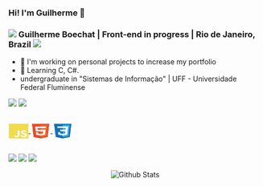 ### Hi! I'm Guilherme 👋
<h3> <img src="https://media.giphy.com/media/WUlplcMpOCEmTGBtBW/giphy.gif" width="30"> Guilherme Boechat | Front-end in progress | Rio de Janeiro, Brazil <img src="https://media.giphy.com/media/WUlplcMpOCEmTGBtBW/giphy.gif" width="30"> </h3>

- 🔨 I'm working on personal projects to increase my portfolio
- 🌱 Learning C, C#.
- undergraduate in "Sistemas de Informação" | UFF - Universidade Federal Fluminense

<p align=''>
  <a href="#"><img src="https://github-readme-stats.vercel.app/api?username=guilhermeboechat&show_icons=false&count_private=true&theme=dark" width="350"></a>
  <a href="#"><img src="https://github-readme-stats.vercel.app/api/top-langs/?username=guilhermeboechat&layout=compact&theme=dark"</a>
</p>

<div style="display: inline_block"><br>
  <img align="center" alt="Js" height="30" width="40" src="https://raw.githubusercontent.com/devicons/devicon/master/icons/javascript/javascript-plain.svg">
  <img align="center" alt="HTML" height="30" width="40" src="https://raw.githubusercontent.com/devicons/devicon/master/icons/html5/html5-original.svg">
  <img align="center" alt="CSS" height="30" width="40" src="https://raw.githubusercontent.com/devicons/devicon/master/icons/css3/css3-original.svg">
</div>
  
  ##
 
<div> 
  <a href="https://instagram.com/guilhermeboechat_" target="_blank"><img src="https://img.shields.io/badge/-Instagram-%23E4405F?style=for-the-badge&logo=instagram&logoColor=white" target="_blank"></a>
  <a href = "mailto:guilhermeboechatdf@hotmail.com"><img src="https://img.shields.io/badge/-Gmail-%23333?style=for-the-badge&logo=gmail&logoColor=white" target="_blank"></a>
  <a href="https://www.linkedin.com/in/guilherme-boechat-11a469243/" target="_blank"><img src="https://img.shields.io/badge/-LinkedIn-%230077B5?style=for-the-badge&logo=linkedin&logoColor=white" target="_blank"></a> 
  
</div>
<p align="center">
        <img src="https://raw.githubusercontent.com/mayhemantt/mayhemantt/Update/svg/Bottom.svg" alt="Github Stats" />
</p>
